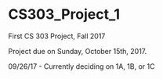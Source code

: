 # CS303_Project_1
First CS 303 Project, Fall 2017

Project due on Sunday, October 15th, 2017.

09/26/17 - Currently deciding on 1A, 1B, or 1C
